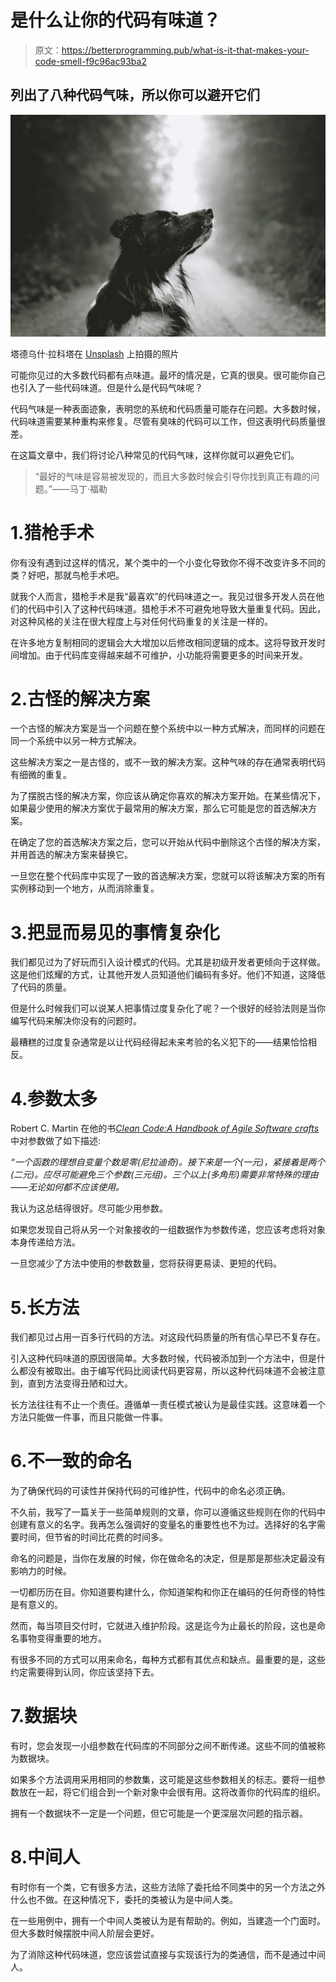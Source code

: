 # 是什么让你的代码有味道？

> 原文：<https://betterprogramming.pub/what-is-it-that-makes-your-code-smell-f9c96ac93ba2>

## 列出了八种代码气味，所以你可以避开它们

![](img/ddb3a7b90e670c38190cd51c721b164d.png)

塔德乌什·拉科塔在 [Unsplash](https://unsplash.com/s/photos/code-smell?utm_source=unsplash&utm_medium=referral&utm_content=creditCopyText) 上拍摄的照片

可能你见过的大多数代码都有点味道。最坏的情况是，它真的很臭。很可能你自己也引入了一些代码味道。但是什么是代码气味呢？

代码气味是一种表面迹象，表明您的系统和代码质量可能存在问题。大多数时候，代码味道需要某种重构来修复。尽管有臭味的代码可以工作，但这表明代码质量很差。

在这篇文章中，我们将讨论八种常见的代码气味，这样你就可以避免它们。

> “最好的气味是容易被发现的，而且大多数时候会引导你找到真正有趣的问题。”——马丁·福勒

# 1.猎枪手术

你有没有遇到过这样的情况，某个类中的一个小变化导致你不得不改变许多不同的类？好吧，那就鸟枪手术吧。

就我个人而言，猎枪手术是我“最喜欢”的代码味道之一。我见过很多开发人员在他们的代码中引入了这种代码味道。猎枪手术不可避免地导致大量重复代码。因此，对这种风格的关注在很大程度上与对任何代码重复的关注是一样的。

在许多地方复制相同的逻辑会大大增加以后修改相同逻辑的成本。这将导致开发时间增加。由于代码库变得越来越不可维护，小功能将需要更多的时间来开发。

# 2.古怪的解决方案

一个古怪的解决方案是当一个问题在整个系统中以一种方式解决，而同样的问题在同一个系统中以另一种方式解决。

这些解决方案之一是古怪的，或不一致的解决方案。这种气味的存在通常表明代码有细微的重复。

为了摆脱古怪的解决方案，你应该从确定你喜欢的解决方案开始。在某些情况下，如果最少使用的解决方案优于最常用的解决方案，那么它可能是您的首选解决方案。

在确定了您的首选解决方案之后，您可以开始从代码中删除这个古怪的解决方案，并用首选的解决方案来替换它。

一旦您在整个代码库中实现了一致的首选解决方案，您就可以将该解决方案的所有实例移动到一个地方，从而消除重复。

# 3.把显而易见的事情复杂化

我们都见过为了好玩而引入设计模式的代码。尤其是初级开发者更倾向于这样做。这是他们炫耀的方式，让其他开发人员知道他们编码有多好。他们不知道，这降低了代码的质量。

但是什么时候我们可以说某人把事情过度复杂化了呢？一个很好的经验法则是当你编写代码来解决你没有的问题时。

最糟糕的过度复杂通常是以让代码经得起未来考验的名义犯下的——结果恰恰相反。

# 4.参数太多

Robert C. Martin 在他的书[*Clean Code:A Handbook of Agile Software crafts*](https://www.amazon.com/Clean-Code-Handbook-Software-Craftsmanship-ebook/dp/B001GSTOAM)中对参数做了如下描述:

*“一个函数的理想自变量个数是零(尼拉迪奇)。接下来是一个(一元)，紧接着是两个(二元)。应尽可能避免三个参数(三元组)。三个以上(多角形)需要非常特殊的理由——无论如何都不应该使用。*

我认为这总结得很好。尽可能少用参数。

如果您发现自己将从另一个对象接收的一组数据作为参数传递，您应该考虑将对象本身传递给方法。

一旦您减少了方法中使用的参数数量，您将获得更易读、更短的代码。

# 5.长方法

我们都见过占用一百多行代码的方法。对这段代码质量的所有信心早已不复存在。

引入这种代码味道的原因很简单。大多数时候，代码被添加到一个方法中，但是什么都没有被取出。由于编写代码比阅读代码更容易，所以这种代码味道不会被注意到，直到方法变得丑陋和过大。

长方法往往有不止一个责任。遵循单一责任模式被认为是最佳实践。这意味着一个方法只能做一件事，而且只能做一件事。

# 6.不一致的命名

为了确保代码的可读性并保持代码的可维护性，代码中的命名必须正确。

不久前，我写了一篇关于一些简单规则的文章，你可以遵循这些规则在你的代码中创建有意义的名字。我再怎么强调好的变量名的重要性也不为过。选择好的名字需要时间，但节省的时间比花费的时间多。

命名的问题是，当你在发展的时候，你在做命名的决定，但是那是那些决定最没有影响力的时候。

一切都历历在目。你知道要构建什么，你知道架构和你正在编码的任何奇怪的特性是有意义的。

然而，每当项目交付时，它就进入维护阶段。这是迄今为止最长的阶段，这也是命名事物变得重要的地方。

有很多不同的方式可以用来命名，每种方式都有其优点和缺点。最重要的是，这些约定需要得到认同，你应该坚持下去。

# 7.数据块

有时，您会发现一小组参数在代码库的不同部分之间不断传递。这些不同的值被称为数据块。

如果多个方法调用采用相同的参数集，这可能是这些参数相关的标志。要将一组参数放在一起，将它们组合到一个新对象中会很有用。这将改善你的代码库的组织。

拥有一个数据块不一定是一个问题，但它可能是一个更深层次问题的指示器。

# 8.中间人

有时你有一个类，它有很多方法，这些方法除了委托给不同类中的另一个方法之外什么也不做。在这种情况下，委托的类被认为是中间人类。

在一些用例中，拥有一个中间人类被认为是有帮助的。例如，当建造一个门面时。但大多数时候摆脱中间人阶层会更好。

为了消除这种代码味道，您应该尝试直接与实现该行为的类通信，而不是通过中间人。